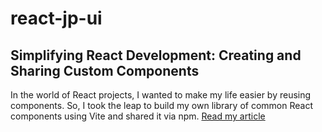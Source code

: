 # react-jp-ui
## Simplifying React Development: Creating and Sharing Custom Components
In the world of React projects, I wanted to make my life easier by reusing components. So, I took the leap to build my own library of common React components using Vite and shared it via npm. 
[Read my article](https://medium.com/@kaljessy/publish-your-react-library-to-npm-using-vite-136dc81e368d)


